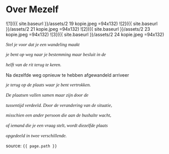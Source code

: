 # Over Mezelf

![1]({{ site.baseurl }}/assets/2 19 kopie.jpeg =94x132) ![2]({{ site.baseurl }}/assets/2 21 kopie.jpeg =94x132) ![2]({{ site.baseurl }}/assets/2 23 kopie.jpeg =94x132) ![3]({{ site.baseurl }}/assets/2 24 kopie.jpeg =94x132)




<p style="font-family: times, serif; font-size:11pt; font-style:italic">Stel je voor dat je een wandeling maakt</p>
<p style="font-family: times, serif; font-size:11pt; font-style:italic">je bent op weg naar je bestemming maar besluit in de</p>
<p style="font-family: times, serif; font-size:11pt; font-style:italic">helft van de rit terug te keren.</p>
<p>Na dezelfde weg opnieuw te hebben afgewandeld arriveer</p>
<p style="font-family: times, serif; font-size:11pt; font-style:italic">je terug op de plaats waar je bent vertrokken.</p>
<p style="font-family: times, serif; font-size:11pt; font-style:italic">De plaatsen vallen samen maar zijn door de</p>
<p style="font-family: times, serif; font-size:11pt; font-style:italic">tussentijd verdeeld. Door de verandering van de situatie,</p>
<p style="font-family: times, serif; font-size:11pt; font-style:italic">misschien een ander persoon die aan de bushalte wacht,</p>
<p style="font-family: times, serif; font-size:11pt; font-style:italic">of iemand die je een vraag stelt, wordt diezelfde plaats</p>
<p style="font-family: times, serif; font-size:11pt; font-style:italic">opgedeeld in twee verschillende.</p>


source: `{{ page.path }}`




 
 
 

